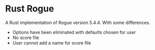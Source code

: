 # Rust Rogue 

A Rust implementation of Rogue version 5.4.4. With some differences.

- Options have been eliminated with defaults chosen for user
- No score file
- User cannot add a name for score file
